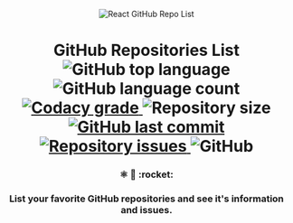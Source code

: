 
<p align="center">
    <img alt="React GitHub Repo List" src="https://res.cloudinary.com/lukemorales/image/upload/v1562124963/readme_logos/react-github-repo-list_fforo7.jpg" />
</p>
<h1 align="center">
  GitHub Repositories List
  <div align="center">
    <img alt="GitHub top language" src="https://img.shields.io/github/languages/top/lukemorales/react-github-repo-list.svg">
    <img alt="GitHub language count" src="https://img.shields.io/github/languages/count/lukemorales/react-github-repo-list.svg">
    <a href="https://www.codacy.com/app/lukemorales/react-github-repo-list?utm_source=github.com&amp;utm_medium=referral&amp;utm_content=lukemorales/react-github-repo-list&amp;utm_campaign=Badge_Grade">
      <img alt="Codacy grade" src="https://img.shields.io/codacy/grade/eac67ca345934f4c8e4435a8606e7baa.svg">
    </a>
    <img alt="Repository size" src="https://img.shields.io/github/repo-size/lukemorales/react-github-repo-list.svg">
    <a href="https://github.com/lukemorales/react-github-repo-list/commits/master">
      <img alt="GitHub last commit" src="https://img.shields.io/github/last-commit/lukemorales/react-github-repo-list.svg">
    </a>
    <a href="https://github.com/lukemorales/react-github-repo-list/issues">
      <img alt="Repository issues" src="https://img.shields.io/github/issues/lukemorales/react-github-repo-list.svg">
    </a>
    <img alt="GitHub" src="https://img.shields.io/github/license/lukemorales/react-github-repo-list.svg">    
  </div>
</h1>

<h3 align="center">
  ⚛️ 📄 :rocket:
</h3>
<h3 align="center">
  List your favorite GitHub repositories and see it's information and issues.
</h3>

